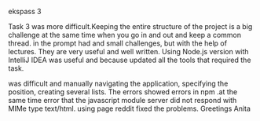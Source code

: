 ekspass 3

Task 3 was more difficult.Keeping the entire structure of the project is a big challenge
at the same time when you go in and out and keep a common thread. in the prompt had and small challenges,
but with the help of lectures.  They are very useful and well written. Using Node.js version with IntelliJ IDEA
was useful and because updated all the tools that required the task.

was difficult and manually navigating the application, specifying the position, 
creating several lists. The errors showed errors in npm .at the same time error that the javascript 
module server did not respond with MIMe type text/html. 
using page reddit fixed the problems. Greetings Anita




